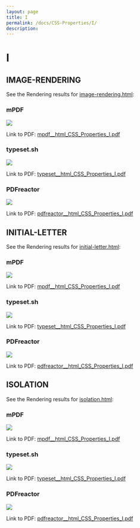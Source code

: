 ```yaml
---
layout: page
title: I
permalink: /docs/CSS-Properties/I/
description: 
---
```


# I



## IMAGE-RENDERING

See the Rendering results for [image-rendering.html](/html/CSS%20Properties/I/image-rendering.html):

### mPDF
![](mpdf__html_CSS_Properties_I.png) 

Link to PDF: [mpdf__html_CSS_Properties_I.pdf](mpdf__html_CSS_Properties_I.pdf)

### typeset.sh
![](typeset__html_CSS_Properties_I.png) 

Link to PDF: [typeset__html_CSS_Properties_I.pdf](typeset__html_CSS_Properties_I.pdf)

### PDFreactor
![](pdfreactor__html_CSS_Properties_I.png) 

Link to PDF: [pdfreactor__html_CSS_Properties_I.pdf](pdfreactor__html_CSS_Properties_I.pdf)

## INITIAL-LETTER

See the Rendering results for [initial-letter.html](/html/CSS%20Properties/I/initial-letter.html):

### mPDF
![](mpdf__html_CSS_Properties_I.png) 

Link to PDF: [mpdf__html_CSS_Properties_I.pdf](mpdf__html_CSS_Properties_I.pdf)

### typeset.sh
![](typeset__html_CSS_Properties_I.png) 

Link to PDF: [typeset__html_CSS_Properties_I.pdf](typeset__html_CSS_Properties_I.pdf)

### PDFreactor
![](pdfreactor__html_CSS_Properties_I.png) 

Link to PDF: [pdfreactor__html_CSS_Properties_I.pdf](pdfreactor__html_CSS_Properties_I.pdf)

## ISOLATION

See the Rendering results for [isolation.html](/html/CSS%20Properties/I/isolation.html):

### mPDF
![](mpdf__html_CSS_Properties_I.png) 

Link to PDF: [mpdf__html_CSS_Properties_I.pdf](mpdf__html_CSS_Properties_I.pdf)

### typeset.sh
![](typeset__html_CSS_Properties_I.png) 

Link to PDF: [typeset__html_CSS_Properties_I.pdf](typeset__html_CSS_Properties_I.pdf)

### PDFreactor
![](pdfreactor__html_CSS_Properties_I.png) 

Link to PDF: [pdfreactor__html_CSS_Properties_I.pdf](pdfreactor__html_CSS_Properties_I.pdf)


